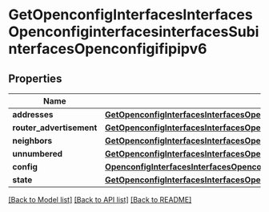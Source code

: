 # GetOpenconfigInterfacesInterfacesOpenconfiginterfacesinterfacesSubinterfacesOpenconfigifipipv6

## Properties
Name | Type | Description | Notes
------------ | ------------- | ------------- | -------------
**addresses** | [**GetOpenconfigInterfacesInterfacesOpenconfiginterfacesinterfacesSubinterfacesOpenconfigifipipv6Addresses**](GetOpenconfigInterfacesInterfacesOpenconfiginterfacesinterfacesSubinterfacesOpenconfigifipipv6Addresses.md) |  | [optional] 
**router_advertisement** | [**GetOpenconfigInterfacesInterfacesOpenconfiginterfacesinterfacesSubinterfacesOpenconfigifipipv6Routeradvertisement**](GetOpenconfigInterfacesInterfacesOpenconfiginterfacesinterfacesSubinterfacesOpenconfigifipipv6Routeradvertisement.md) |  | [optional] 
**neighbors** | [**GetOpenconfigInterfacesInterfacesOpenconfiginterfacesinterfacesSubinterfacesOpenconfigifipipv6Neighbors**](GetOpenconfigInterfacesInterfacesOpenconfiginterfacesinterfacesSubinterfacesOpenconfigifipipv6Neighbors.md) |  | [optional] 
**unnumbered** | [**GetOpenconfigInterfacesInterfacesOpenconfiginterfacesinterfacesSubinterfacesOpenconfigifipipv4Unnumbered**](GetOpenconfigInterfacesInterfacesOpenconfiginterfacesinterfacesSubinterfacesOpenconfigifipipv4Unnumbered.md) |  | [optional] 
**config** | [**OpenconfigInterfacesInterfacesOpenconfiginterfacesinterfacesSubinterfacesOpenconfigifipipv6Config**](OpenconfigInterfacesInterfacesOpenconfiginterfacesinterfacesSubinterfacesOpenconfigifipipv6Config.md) |  | [optional] 
**state** | [**GetOpenconfigInterfacesInterfacesOpenconfiginterfacesinterfacesSubinterfacesOpenconfigifipipv6State**](GetOpenconfigInterfacesInterfacesOpenconfiginterfacesinterfacesSubinterfacesOpenconfigifipipv6State.md) |  | [optional] 

[[Back to Model list]](../README.md#documentation-for-models) [[Back to API list]](../README.md#documentation-for-api-endpoints) [[Back to README]](../README.md)


